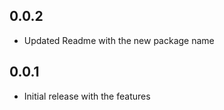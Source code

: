 ## 0.0.2
 - Updated Readme with the new package name

## 0.0.1
 - Initial release with the features
